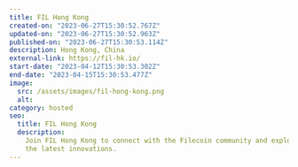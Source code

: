 ```yaml
---
title: FIL Hong Kong
created-on: "2023-06-27T15:30:52.767Z"
updated-on: "2023-06-27T15:30:52.963Z"
published-on: "2023-06-27T15:30:53.114Z"
description: Hong Kong, China
external-link: https://fil-hk.io/
start-date: "2023-04-12T15:30:53.302Z"
end-date: "2023-04-15T15:30:53.477Z"
image:
  src: /assets/images/fil-hong-kong.png
  alt:
category: hosted
seo:
  title: FIL Hong Kong
  description:
    Join FIL Hong Kong to connect with the Filecoin community and explore
    the latest innovations.
---
```

